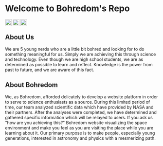 # Welcome to Bohredom's Repo

[<img align="left" alt="Bohredom | LinkedIn" width="22px" src="https://cdn.jsdelivr.net/npm/simple-icons@v3/icons/linkedin.svg" />][linkedin]
[<img align="left" alt="Bohredom | Instagram" width="22px" src="https://cdn.jsdelivr.net/npm/simple-icons@v3/icons/instagram.svg" />][instagram]
[<img align="left" alt="Bohredom | Website" width="22px" src="https://bohredom.co/img/bohrAtom.png" />][website]

<br/>

## About Us
We are 5 young nerds who are a little bit bohred and looking for
to do something meaningful for us. Simply we are achieving this
through science and technology. Even though we are high school
students, we are as determined as possible to learn and reflect.
Knowledge is the power from past to future, and we are aware of this fact.

## About Bohredom
We, as Bohredom, afforded delicately to develop a website platform in
order to serve to science enthusiasts as a source. During this limited
period of time, our team analyzed scientific data which have provided
by NASA and their partners. After the analyses were completed, we have
determined and gathered specific information which will be relayed to
users. If you ask us "how are you achieving this?" Bohredom website
visualizing the space environment and make you feel as you are visiting
the place while you are learning about it. Our primary purpose is to make
people, especially young generations, interested in astronomy and physics
with a mesmerizing path.

[website]: https://www.bohredom.co
[instagram]: https://www.instagram.com/bohredom
[linkedin]: https://www.linkedin.com/company/bohredom
